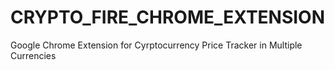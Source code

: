 # CRYPTO_FIRE_CHROME_EXTENSION
Google Chrome Extension for Cyrptocurrency Price Tracker in Multiple Currencies
